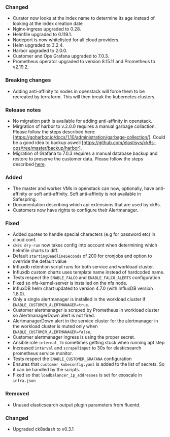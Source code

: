### Changed
- Curator now looks at the index name to determine its age instead of looking at the index creation date
- Nginx-ingress upgraded to 0.28.
- Helmfile upgraded to 0.119.1.
- Nodeport is now whitelisted for all cloud providers.
- Helm upgraded to 3.2.4.
- Harbor upgraded to 2.0.0.
- Customer and Ops Grafana upgraded to 7.0.3.
- Prometheus operator upgraded to version 8.15.11 and Prometheus to v2.19.2.

### Breaking changes
- Adding anti-affinity to nodes in openstack will force them to be recreated by terraform. This will then break the kubernetes clusters.

### Release notes
- No migration path is available for adding anti-affinity in openstack.
- Mirgration of harbor to v.2.0.0 requires a manual garbage collaction. Please follow the steps described here: [https://goharbor.io/docs/1.10/administration/garbage-collection/]. Could be a good idea to backup aswell [https://github.com/elastisys/ck8s-ops/tree/master/backup/harbor].
- Migration of Grafana to 7.0.3 requires a manual database backup and restore to preserve the customer data. Please follow the steps described [here](docs/migration.md#service-cluster).

### Added
- The master and worker VMs in openstack can now, optionally, have anti-affinity or soft anti-affinity. Soft anti-affinity is not available in Safespring.
- Documentation describing which api extensions that are used by ck8s.
- Customers now have rights to configure their Alertmanager.

### Fixed
- Added quotes to handle special characters (e.g for password etc) in cloud.conf.
- `ck8s dry-run` now takes config into account when determining which helmfile charts to diff.
- Default `startingDeadlineSeconds` of 200 for cronjobs and option to override the default value 
- Influxdb retention script runs for both service and workload cluster.
- Influxdb custom charts uses template name instead of hardcoded name.
- Tests respect the `ENABLE_FALCO` and `ENABLE_FALCO_ALERTS` configuration
- Fixed so nfs-kernel-server is installed on the nfs node.
- InfluxDB helm chart updated to version 4.7.0 (with InfluxDB version 1.8.0).
- Only a single alertmanager is installed in the workload cluster if `ENABLE_CUSTOMER_ALERTMANAGER=true`.
- Customer alertmanager is scraped by Prometheus in workload cluster so AlertmanagerDown alert is not fired.
- AlertmanagerDown alert in the service cluster for the alertmanager in the workload cluster is muted only when `ENABLE_CUSTOMER_ALERTMANAGER=false`.
- Customer alertmanager ingress is using the proper secret.
- Ansible role `internal_lb` sometimes getting stuck when running apt step
- Increased `interval` and `scrapeTimput` to 30s for elasticsearch prometheus service monitor.
- Tests respect the `ENABLE_CUSTOMER_GRAFANA` configuration
- Ensures that `customer kubeconfig.yaml` is added to the list of secrets. So it can be handled by the scripts.
- Fixed so that `loadbalancer_ip_addresses` is set for exoscale in `infra.json`

### Removed
- Unused elasticsearch output plugin parameters from fluentd.

### Changed
- Upgraded ck8sdash to v0.3.1
